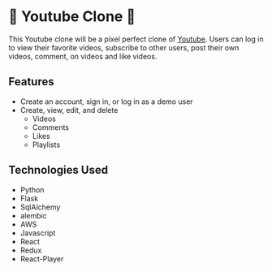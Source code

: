 # 🎥 Youtube Clone 🎥

This Youtube clone will be a pixel perfect clone of [Youtube](https://Youtube.com). Users can log in to view their favorite videos, subscribe to other users, post their own videos, comment, on videos and like videos. 

## Features 

- Create an account, sign in, or log in as a demo user
- Create, view, edit, and delete
  - Videos
  - Comments
  - Likes
  - Playlists


## Technologies Used

- Python
- Flask
- SqlAlchemy
- alembic
- AWS
- Javascript
- React
- Redux
- React-Player

